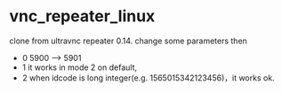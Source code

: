 # vnc_repeater_linux
clone from ultravnc repeater 0.14.
change some parameters then 
- 0 5900 --> 5901
- 1 it works in mode 2 on default,
- 2 when idcode is long integer(e.g. 1565015342123456)，it works ok.
